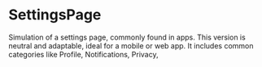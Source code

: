 # SettingsPage
Simulation of a settings page, commonly found in apps. This version is neutral and adaptable, ideal for a mobile or web app. It includes common categories like Profile, Notifications, Privacy,
